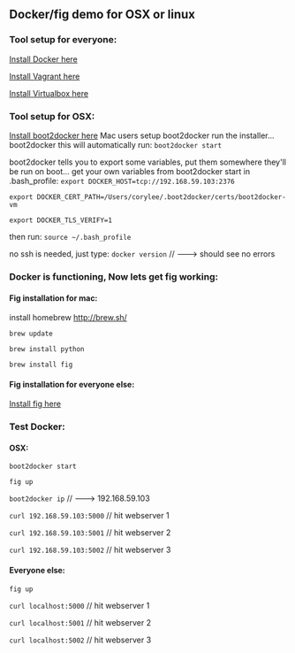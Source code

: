 ## Docker/fig demo for OSX or linux

### Tool setup for everyone:
[Install Docker here](https://docs.docker.com/installation/mac/)

[Install Vagrant here](http://www.vagrantup.com/downloads.html)

[Install Virtualbox here](https://www.virtualbox.org/wiki/Downloads)


### Tool setup for OSX:
[Install boot2docker here](http://boot2docker.io/)
Mac users setup boot2docker
run the installer... boot2docker
this will automatically run:
`boot2docker start`

boot2docker tells you to export some variables, put them somewhere they'll be run on boot...
get your own variables from boot2docker start
in .bash_profile:
`export DOCKER_HOST=tcp://192.168.59.103:2376`

`export DOCKER_CERT_PATH=/Users/corylee/.boot2docker/certs/boot2docker-vm`

`export DOCKER_TLS_VERIFY=1`
  
then run:
`source ~/.bash_profile`

no ssh is needed, just type:
`docker version` // ---> should see no errors


### Docker is functioning, Now lets get fig working:
#### Fig installation for mac:
install homebrew
http://brew.sh/

`brew update`

`brew install python`

`brew install fig`


#### Fig installation for everyone else:
[Install fig here](http://www.fig.sh/)


### Test Docker:
#### OSX:
`boot2docker start`

`fig up`

`boot2docker ip` // ---> 192.168.59.103

`curl 192.168.59.103:5000` // hit webserver 1

`curl 192.168.59.103:5001` // hit webserver 2

`curl 192.168.59.103:5002` // hit webserver 3


#### Everyone else:
`fig up`

`curl localhost:5000` // hit webserver 1

`curl localhost:5001` // hit webserver 2

`curl localhost:5002` // hit webserver 3
